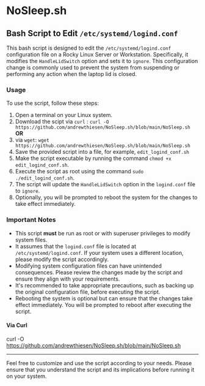 # NoSleep.sh

## Bash Script to Edit `/etc/systemd/logind.conf`

This bash script is designed to edit the `/etc/systemd/logind.conf` configuration file on a Rocky Linux Server or Workstation. Specifically, it modifies the `HandleLidSwitch` option and sets it to `ignore`. This configuration change is commonly used to prevent the system from suspending or performing any action when the laptop lid is closed.

### Usage

To use the script, follow these steps:

1.  Open a terminal on your Linux system.
2.  Download the scipt via `curl` : `curl -O https://github.com/andrewthiesen/NoSleep.sh/blob/main/NoSleep.sh` **OR**
3.  via `wget`: `wget https://github.com/andrewthiesen/NoSleep.sh/blob/main/NoSleep.sh`
4.  Save the provided script into a file, for example, `edit_logind_conf.sh`
5.  Make the script executable by running the command `chmod +x edit_logind_conf.sh`.
7.  Execute the script as root using the command `sudo ./edit_logind_conf.sh`.
8.  The script will update the `HandleLidSwitch` option in the `logind.conf` file to `ignore`.
9.  Optionally, you will be prompted to reboot the system for the changes to take effect immediately.

### Important Notes

* This script **must** be run as root or with superuser privileges to modify system files.
* It assumes that the `logind.conf` file is located at `/etc/systemd/logind.conf`. If your system uses a different location, please modify the script accordingly.
* Modifying system configuration files can have unintended consequences. Please review the changes made by the script and ensure they align with your requirements.
* It's recommended to take appropriate precautions, such as backing up the original configuration file, before executing the script.
* Rebooting the system is optional but can ensure that the changes take effect immediately. You will be prompted to reboot after executing the script.

#### Via Curl
curl -O https://github.com/andrewthiesen/NoSleep.sh/blob/main/NoSleep.sh

---

Feel free to customize and use the script according to your needs. Please ensure that you understand the script and its implications before running it on your system.
